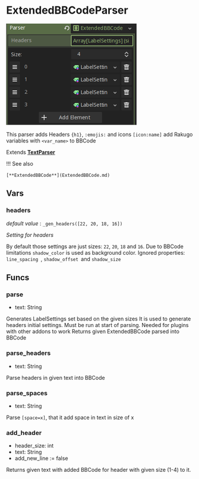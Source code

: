 # ExtendedBBCodeParser

![](assets/bb-inspector.png)

This parser adds Headers `{h1}`, `:emojis:` and icons `[icon:name]`
add Rakugo variables with `<var_name>` to BBCode

Extends **[TextParser](TextParser.md)**

!!! See also

    [**ExtendedBBCode**](ExtendedBBCode.md)

## Vars

### headers

_default value_ : `_gen_headers([22, 20, 18, 16])`

_Setting for headers_

By default those settings are just sizes: `22`, `20`, `18` and `16`.
Due to BBCode limitations `shadow_color` is used as background color.
Ignored properties: `line_spacing `, `shadow_offset `and `shadow_size`

## Funcs

### parse

- text: String

Generates LabelSettings set based on the given sizes
It is used to generate headers initial settings.
Must be run at start of parsing.
Needed for plugins with other addons to work
Returns given ExtendedBBCode parsed into BBCode

### parse_headers

- text: String

Parse headers in given text into BBCode

### parse_spaces

- text: String

Parse `[space=x]`, that it add space in text in size of x

### add_header

- header_size: int
- text: String
- add_new_line := false

Returns given text with added BBCode for header with given size (1-4) to it.
